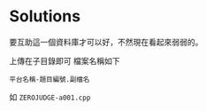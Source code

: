 # Solutions

要互助這一個資料庫才可以好，不然現在看起來弱弱的。

上傳在子目錄即可
檔案名稱如下
```
平台名稱-題目編號.副檔名
```

如
```ZEROJUDGE-a001.cpp```
